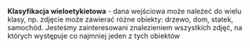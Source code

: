 **Klasyfikacja wieloetykietowa** - dana wejściowa może należeć do wielu klasy, np. zdjęcie może zawierać różne obiekty: drzewo, dom, statek, samochód. Jesteśmy zainteresowani znalezieniem wszystkich zdjęć, na których występuje co najmniej jeden z tych obiektów